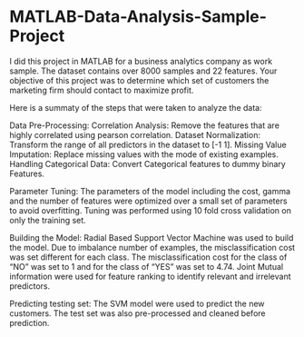 # MATLAB-Data-Analysis-Sample-Project
I did this project in MATLAB for a business analytics company as work sample. The dataset contains over 8000 samples and 22 features. Your objective of this project was to determine which set of customers the marketing firm should contact to maximize profit. 

Here is a summaty of the steps that were taken to analyze the data:

Data Pre-Processing:
    Correlation Analysis: Remove the features that are highly correlated using pearson correlation. 
    Dataset Normalization: Transform the range of all predictors in the dataset to [-1 1].
    Missing Value Imputation: Replace missing values with the mode of existing examples. 
    Handling Categorical Data: Convert Categorical features to dummy binary Features.
  
Parameter Tuning:
    The parameters of the model including the cost, gamma and the number of features were optimized over a small set of parameters to avoid overfitting. 
    Tuning was performed using 10 fold cross validation on only the training set.

Building the Model:
    Radial Based Support Vector Machine was used to build the model. 
    Due to imbalance number of examples, the misclassification cost was set different for each class. The misclassification cost for the class of “NO” was set to 1 and for the class of “YES” was set to 4.74. 
    Joint Mutual information were used for feature ranking to identify relevant and irrelevant predictors.

Predicting testing set:
    The SVM model were used to predict the new customers. 
    The test set was also pre-processed and cleaned before prediction.

 












